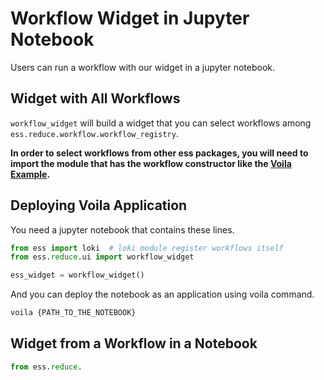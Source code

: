 # Workflow Widget in Jupyter Notebook

Users can run a workflow with our widget in a jupyter notebook.

## Widget with All Workflows

``workflow_widget`` will build a widget that you can select workflows among ``ess.reduce.workflow.workflow_registry``.

**In order to select workflows from other ess packages, you will need to import the module that has the workflow constructor like the [Voila Example](#deploying-voila-application).**

## Deploying Voila Application
You need a jupyter notebook that contains these lines.


```python
from ess import loki  # loki module register workflows itself
from ess.reduce.ui import workflow_widget

ess_widget = workflow_widget()
```
And you can deploy the notebook as an application using voila command.
```bash
voila {PATH_TO_THE_NOTEBOOK}
```

## Widget from a Workflow in a Notebook
```python
from ess.reduce.
```
